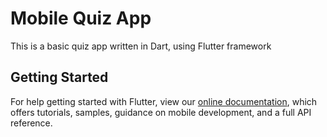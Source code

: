 # Mobile Quiz App

This is a basic quiz app written in Dart, using Flutter framework

## Getting Started

For help getting started with Flutter, view our
[online documentation](https://flutter.dev/docs), which offers tutorials,
samples, guidance on mobile development, and a full API reference.

